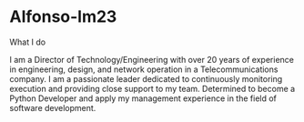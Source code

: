 # Alfonso-lm23
What I do

I am a Director of Technology/Engineering with over 20 years of experience in engineering, design, and network operation in a
Telecommunications company. I am a passionate leader dedicated to continuously monitoring execution and providing close support to my
team. Determined to become a Python Developer and apply my management experience in the field of software development.
